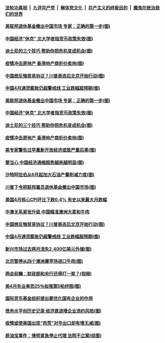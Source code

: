 ####  [法轮功真相](../../../../basic/blob/master/README.md?t=05131331) &nbsp;|&nbsp; [九评共产党](../../../../9ping.md/blob/master/README.md?t=05131331) &nbsp;|&nbsp; [解体党文化](../../../../jtdwh.md/blob/master/README.md?t=05131331)  &nbsp;|&nbsp; [共产主义的终极目的](../../../../gczydzjmd.md/blob/master/README.md?t=05131331) &nbsp;|&nbsp; [魔鬼在统治我们的世界](../../../../mgztzwmdsj.md/blob/master/README.md?t=05131331) 

#### [美联邦退休基金撤出中国市场 专家：正确的第一步(图)](../pages/p5/933117.md?t=05131331) 

#### [中国经济“休克” 北大学者指货币政策失效(图)](../pages/p5/933076.md?t=05131331) 

#### [迪士尼的三个技巧 帮助你把危机变成机会(图)](../pages/p5/933077.md?t=05131331) 

#### [疫情冲击房地产 香港地产商折价卖地(图)](../pages/p5/933056.md?t=05131331) 

#### [中国想反悔贸易协议？川普表态后北京开始行动(图)](../pages/p5/933043.md?t=05131331) 

#### [中国4月通货膨胀仍超警戒线 工业跌幅超预期(图)](../pages/p5/933023.md?t=05131331) 

#### [美联邦退休基金撤出中国市场 专家：正确的第一步(图)](../pages/p5/933117.md?t=05131331) 

#### [中国经济“休克” 北大学者指货币政策失效(图)](../pages/p5/933076.md?t=05131331) 

#### [迪士尼的三个技巧 帮助你把危机变成机会(图)](../pages/p5/933077.md?t=05131331) 

#### [疫情冲击房地产 香港地产商折价卖地(图)](../pages/p5/933056.md?t=05131331) 

#### [美专家警告过早重新开放经济或致严重后果(图)](../pages/p5/933104.md?t=05131331) 

#### [要当心 中国经济通缩趋势越来越明显(图)](../pages/p5/933078.md?t=05131331) 

#### [沙特阿拉伯从6月起加大石油产量削减力度(图)](../pages/p5/933102.md?t=05131331) 

#### [川普下令把联邦雇员退休基金撤出中国市场(图)](../pages/p5/933100.md?t=05131331) 

#### [美国4月核心CPI环比下跌0.4% 有史以来最大月跌幅](../pages/p5/933055.md?t=05131331) 

#### [中澳关系紧张升级 中国瞄准澳洲大麦和牛肉](../pages/p5/933049.md?t=05131331) 

#### [中国想反悔贸易协议？川普表态后北京开始行动(图)](../pages/p5/933043.md?t=05131331) 

#### [中国4月通货膨胀仍超警戒线 工业跌幅超预期(图)](../pages/p5/933023.md?t=05131331) 

#### [新兴市场过去两月流失2,400亿美元外储(图)](../pages/p5/933011.md?t=05131331) 

#### [北京暂停从四个澳洲屠宰场进口牛肉(图)](../pages/p5/933007.md?t=05131331) 

#### [两会前瞻：财政部和央行还得打一架？(视频)](../pages/p5/932941.md?t=05131331) 

#### [美4月失业率恐25％拟推第5轮纾困(图)](../pages/p5/932977.md?t=05131331) 

#### [国际货币基金组织提出要优化国有企业的作用](../pages/p5/932973.md?t=05131331) 

#### [债务水平创历史记录 经济衰退增企业违约风险(图)](../pages/p5/932947.md?t=05131331) 

#### [疫情或使美国出现“肉荒”对华出口却有增无减(图)](../pages/p5/932968.md?t=05131331) 

#### [原油宝事件：律师紧急停止代理 法院不立案(组图)](../pages/p5/932932.md?t=05131331) 

